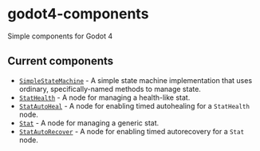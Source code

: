 # godot4-components

Simple components for Godot 4

## Current components

- [`SimpleStateMachine`](doc/SimpleStateMachine.md) - A simple state machine implementation that uses ordinary, specifically-named methods to manage state.
- [`StatHealth`](doc/StatHealth.md) - A node for managing a health-like stat.
- [`StatAutoHeal`](doc/StatAutoHeal.md) - A node for enabling timed autohealing for a `StatHealth` node.
- [`Stat`](doc/Stat.md) - A node for managing a generic stat.
- [`StatAutoRecover`](doc/StatAutoRecover.md) - A node for enabling timed autorecovery for a `Stat` node.

